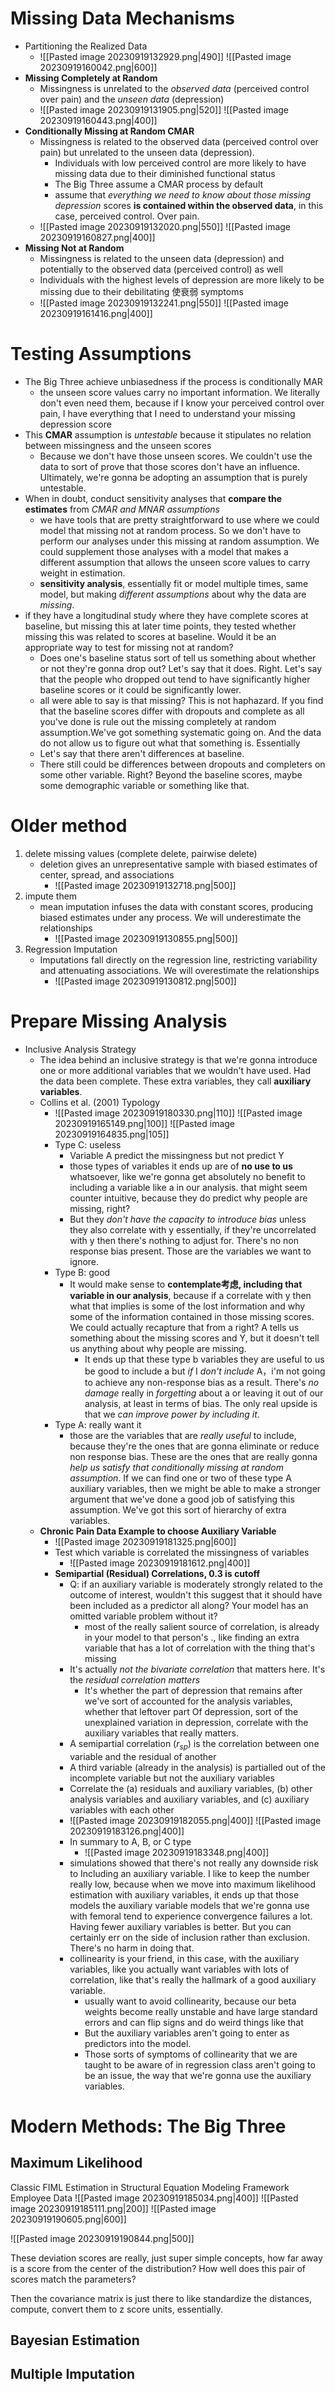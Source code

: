 # Missing Data Mechanisms
- Partitioning the Realized Data
	- ![[Pasted image 20230919132929.png|490]]  ![[Pasted image 20230919160042.png|600]] 
- **Missing Completely at Random**
	- Missingness is unrelated to the *observed data* (perceived control over pain) and the *unseen data* (depression)
	- ![[Pasted image 20230919131905.png|520]]  ![[Pasted image 20230919160443.png|400]] 
- **Conditionally Missing at Random CMAR** 
	- Missingness is related to the observed data (perceived control over pain) but unrelated to the unseen data (depression).
		- Individuals with low perceived control are more likely to have missing data due to their diminished functional status
		- The Big Three assume a CMAR process by default
		- assume that *everything we need to know about those missing depression* scores **is contained within the observed data**, in this case, perceived control. Over pain. 
	- ![[Pasted image 20230919132020.png|550]] ![[Pasted image 20230919160827.png|400]]
- **Missing Not at Random**
	- Missingness is related to the unseen data (depression) and potentially to the observed data (perceived control) as well
	- Individuals with the highest levels of depression are more likely to be missing due to their debilitating 使衰弱  symptoms
	- ![[Pasted image 20230919132241.png|550]] ![[Pasted image 20230919161416.png|400]]

# Testing Assumptions
- The Big Three achieve unbiasedness if the process is conditionally MAR 
	- the unseen score values carry no important information. We literally don't even need them, because if I know your perceived control over pain, I have everything that I need to understand your missing depression score
- This **CMAR** assumption is *untestable* because it stipulates no relation between missingness and the unseen scores
	- Because we don't have those unseen scores. We couldn't use the data to sort of prove that those scores don't have an influence. Ultimately, we're gonna be adopting an assumption that is purely untestable.
- When in doubt, conduct sensitivity analyses that **compare the estimates** from *CMAR and MNAR assumptions*
	- we have tools that are pretty straightforward to use where we could model that missing not at random process. So we don't have to perform our analyses under this missing at random assumption. We could supplement those analyses with a model that makes a different assumption that allows the unseen score values to carry weight in estimation. 
	- **sensitivity analysis**, essentially fit or model multiple times, same model, but making *different assumptions* about why the data are *missing*. 
- if they have a longitudinal study where they have complete scores at baseline, but missing this at later time points, they tested whether missing this was related to scores at baseline. Would it be an appropriate way to test for missing not at random?
	- Does one's baseline status sort of tell us something about whether or not they're gonna drop out? Let's say that it does. Right. Let's say that the people who dropped out tend to have significantly higher baseline scores or it could be significantly lower. 
	- all were able to say is that missing? This is not haphazard. If you find that the baseline scores differ with dropouts and complete as all you've done is rule out the missing completely at random assumption.We've got something systematic going on. And the data do not allow us to figure out what that something is. Essentially
	- Let's say that there aren't differences at baseline. 
	- There still could be differences between dropouts and completers on some other variable. Right? Beyond the baseline scores, maybe some demographic variable or something like that.
# Older method
1. delete missing values (complete delete, pairwise delete)
	- deletion gives an unrepresentative sample with biased estimates of center, spread, and associations
		- ![[Pasted image 20230919132718.png|500]] 
1. impute them
	- mean imputation infuses the data with constant scores, producing biased estimates under any process. We will underestimate the relationships
		- ![[Pasted image 20230919130855.png|500]] 
2. Regression Imputation
	- Imputations fall directly on the regression line, restricting variability and attenuating associations. We will overestimate the relationships
		- ![[Pasted image 20230919130812.png|500]]


# Prepare Missing Analysis
- Inclusive Analysis Strategy
	- The idea behind an inclusive strategy is that we're gonna introduce one or more additional variables that we wouldn't have used. Had the data been complete. These extra variables, they call **auxiliary variables**.
	- Collins et al. (2001) Typology
		-  ![[Pasted image 20230919180330.png|110]] ![[Pasted image 20230919165149.png|100]] ![[Pasted image 20230919164835.png|105]]
		- Type C: useless
			- Variable A predict the missingness but not predict Y
			- those types of variables it ends up are of **no use to us** whatsoever, like we're gonna get absolutely no benefit to including a variable like a in our analysis. that might seem counter intuitive, because they do predict why people are missing, right? 
			- But they *don't have the capacity to introduce bias* unless they also correlate with y essentially, if they're uncorrelated with y then there's nothing to adjust for. There's no non response bias present. Those are the variables we want to ignore.
		-  Type B: good
			- It would make sense to **contemplate考虑, including that variable in our analysis**, because if a correlate with y then what that implies is some of the lost information and why some of the information contained in those missing scores. We could actually recapture that from a right? A tells us something about the missing scores and Y, but it doesn't tell us anything about why people are missing. 
				- It ends up that these type b variables they are useful to us be good to include a but *if* I *don't include* A，i'm not going to achieve any non-response bias as a result. There's *no damage* really in *forgetting* about a or leaving it out of our analysis, at least in terms of bias. The only real upside is that we *can improve power by including it*.
		- Type A: really want it
			- those are the variables that are *really useful* to include, because they're the ones that are gonna eliminate or reduce non response bias. These are the ones that are really gonna *help us satisfy that conditionally missing at random assumption*. If we can find one or two of these type A auxiliary variables, then we might be able to make a stronger argument that we've done a good job of satisfying this assumption. We've got this sort of hierarchy of extra variables. 
	- **Chronic Pain Data Example to choose Auxiliary Variable**
		- ![[Pasted image 20230919181325.png|600]]
		- Test which variable is correlated the missingness of variables
			- ![[Pasted image 20230919181612.png|400]] 
		- **Semipartial (Residual) Correlations, 0.3 is cutoff**
			- Q:  if an auxiliary variable is moderately strongly related to the outcome of interest, wouldn't this suggest that it should have been included as a predictor all along? Your model has an omitted variable problem without it? 
				- most of the really salient source of correlation, is already in your model to that person's ., like finding an extra variable that has a lot of correlation with the thing that's missing
			- It's actually *not the bivariate correlation* that matters here. It's the *residual correlation matters*
				- It's whether the part of depression that remains after we've sort of accounted for the analysis variables, whether that leftover part Of depression, sort of the unexplained variation in depression, correlate with the auxiliary variables that really matters.
			- A semipartial correlation ($r_{sp}$) is the correlation between one variable and the residual of another
			- A third variable (already in the analysis) is partialled out of the incomplete variable but not the auxiliary variables
			- Correlate the (a) residuals and auxiliary variables, (b) other analysis variables and auxiliary variables, and (c) auxiliary variables with each other
			- ![[Pasted image 20230919182055.png|400]] ![[Pasted image 20230919183126.png|400]] 
			- In summary to A, B, or C type
				- ![[Pasted image 20230919183348.png|400]]
			- simulations showed that there's not really any downside risk to Including an auxiliary variable. I like to keep the number really low, because when we move into maximum likelihood estimation with auxiliary variables, it ends up that those models the auxiliary variable models that we're gonna use with femoral tend to experience convergence failures a lot. Having fewer auxiliary variables is better. But you can certainly err on the side of inclusion rather than exclusion. There's no harm in doing that. 
			- collinearity is your friend, in this case, with the auxiliary variables, like you actually want variables with lots of correlation, like that's really the hallmark of a good auxiliary variable. 
				- usually want to avoid collinearity, because our beta weights become really unstable and have large standard errors and can flip signs and do weird things like that
				- But the auxiliary variables aren't going to enter as predictors into the model. 
				- Those sorts of symptoms of collinearity that we are taught to be aware of in regression class aren't going to be an issue, the way that we're gonna use the auxiliary variables.
# Modern Methods: The Big Three
## Maximum Likelihood
Classic FIML Estimation in Structural Equation Modeling Framework
Employee Data
![[Pasted image 20230919185034.png|400]] 
![[Pasted image 20230919185111.png|200]]
![[Pasted image 20230919190605.png|600]]

![[Pasted image 20230919190844.png|500]]

These deviation scores are really, just super simple concepts, how far away is a score from the center of the distribution? How well does this pair of scores match the parameters? 

Then the covariance matrix is just there to like standardize the distances, compute, convert them to z score units, essentially. 
## Bayesian Estimation

## Multiple Imputation

